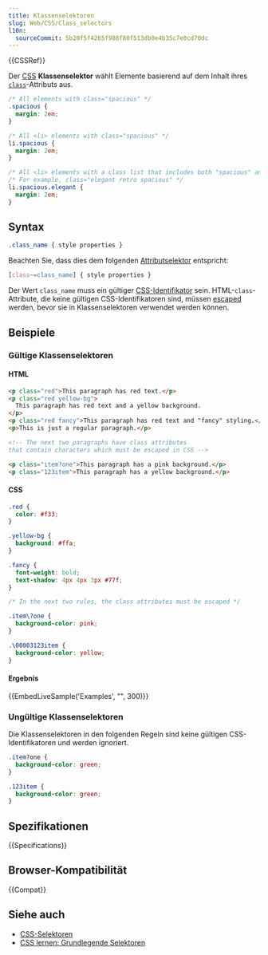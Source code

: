 ```yaml
---
title: Klassenselektoren
slug: Web/CSS/Class_selectors
l10n:
  sourceCommit: 5b20f5f4265f988f80f513db0e4b35c7e0cd70dc
---
```


{{CSSRef}}

Der [CSS](/de/docs/Web/CSS) **Klassenselektor** wählt Elemente basierend auf dem Inhalt ihres [`class`](/de/docs/Web/HTML/Global_attributes/class)-Attributs aus.

```css
/* All elements with class="spacious" */
.spacious {
  margin: 2em;
}

/* All <li> elements with class="spacious" */
li.spacious {
  margin: 2em;
}

/* All <li> elements with a class list that includes both "spacious" and "elegant" */
/* For example, class="elegant retro spacious" */
li.spacious.elegant {
  margin: 2em;
}
```

## Syntax

```css
.class_name { style properties }
```

Beachten Sie, dass dies dem folgenden [Attributselektor](/de/docs/Web/CSS/Attribute_selectors) entspricht:

```css
[class~=class_name] { style properties }
```

Der Wert `class_name` muss ein gültiger [CSS-Identifikator](/de/docs/Web/CSS/ident) sein. HTML-`class`-Attribute, die keine gültigen CSS-Identifikatoren sind, müssen [escaped](/de/docs/Web/CSS/ident#escaping_characters) werden, bevor sie in Klassenselektoren verwendet werden können.

## Beispiele

### Gültige Klassenselektoren

#### HTML

```html
<p class="red">This paragraph has red text.</p>
<p class="red yellow-bg">
  This paragraph has red text and a yellow background.
</p>
<p class="red fancy">This paragraph has red text and "fancy" styling.</p>
<p>This is just a regular paragraph.</p>
```

```html
<!-- The next two paragraphs have class attributes
that contain characters which must be escaped in CSS -->

<p class="item?one">This paragraph has a pink background.</p>
<p class="123item">This paragraph has a yellow background.</p>
```

#### CSS

```css
.red {
  color: #f33;
}

.yellow-bg {
  background: #ffa;
}

.fancy {
  font-weight: bold;
  text-shadow: 4px 4px 3px #77f;
}
```

```css
/* In the next two rules, the class attributes must be escaped */

.item\?one {
  background-color: pink;
}

.\00003123item {
  background-color: yellow;
}
```

#### Ergebnis

{{EmbedLiveSample('Examples', "", 300)}}

### Ungültige Klassenselektoren

Die Klassenselektoren in den folgenden Regeln sind keine gültigen CSS-Identifikatoren und werden ignoriert.

```css example-bad
.item?one {
  background-color: green;
}

.123item {
  background-color: green;
}
```

## Spezifikationen

{{Specifications}}

## Browser-Kompatibilität

{{Compat}}

## Siehe auch

- [CSS-Selektoren](/de/docs/Web/CSS/CSS_selectors)
- [CSS lernen: Grundlegende Selektoren](/de/docs/Learn_web_development/Core/Styling_basics/Basic_selectors)
